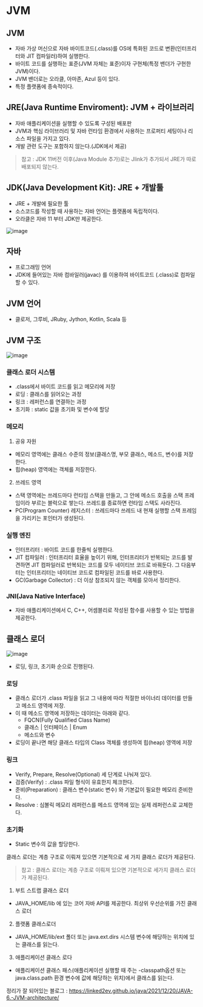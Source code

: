 # JVM
## JVM
- 자바 가상 머신으로 자바 바이트코드(.class)를 OS에 특화된 코드로 변환(인터프리터와 JIT 컴파일러)하여 실행한다.
- 바이트 코드를 실행하는 표준(JVM 자체는 표준)이자 구현체(특정 밴더가 구현한 JVM)이다.
- JVM 밴더로는 오라클, 아마존, Azul 등이 있다.
- 특정 플랫폼에 종속적이다.

## JRE(Java Runtime Enviroment): JVM + 라이브러리
- 자바 애플리케이션을 실행할 수 있도록 구성된 배포판
- JVM과 핵심 라이브러리 및 자바 런타임 환경에서 사용하는 프로퍼티 세팅이나 리소스 파일을 가지고 있다.
- 개발 관련 도구는 포함하지 않는다.(JDK에서 제공)
> 참고 : JDK 11버전 이후(Java Module 추가)로는 Jlink가 추가되서 JRE가 따로 배포되지 않는다.

## JDK(Java Development Kit): JRE + 개발툴
- JRE + 개발에 필요한 툴
- 소스코드를 작성할 때 사용하는 자바 언어는 플랫폼에 독립적이다.
- 오라클은 자바 11 부터 JDK만 제공한다.

![image](https://user-images.githubusercontent.com/70922665/146768892-ba189248-aeeb-4fe3-b4d5-b4589594ebb8.png)

## 자바
- 프로그래밍 언어
- JDK에 들어있는 자바 컴바일러(javac) 를 이용하여 바이트코드 (.class)로 컴파일 할 수 있다.

## JVM 언어
- 클로저, 그루비, JRuby, Jython, Kotlin, Scala 등

## JVM 구조
![image](https://user-images.githubusercontent.com/70922665/146769253-084cccd4-be68-4724-a568-6b5cf96d2836.png)

### 클래스 로더 시스템
- .class에서 바이트 코드를 읽고 메모리에 저장
- 로딩 : 클래스를 읽어오는 과정
- 링크 : 레퍼런스를 연결하는 과정
- 초기화 : static 값을 초기화 및 변수에 할당

### 메모리
1. 공유 자원
- 메모리 영역에는 클래스 수준의 정보(클래스명, 부모 클래스, 메소드, 변수)를 저장한다.
- 힙(heap) 영역에는 객체를 저장한다.

2. 쓰레드 영역
- 스택 영역에는 쓰레드마다 런타임 스택을 만들고, 그 안에 메소드 호출을 스택 프레임이라 부르는 블럭으로 쌓는다. 쓰레드를 종료하면 런타임 스택도 사라진다.
- PC(Program Counter) 레지스터 : 쓰레드마다 쓰레드 내 현재 실행할 스택 프레임을 가리키는 포인터가 생성된다.

### 실행 엔진
- 인터프리터 : 바이트 코드를 한줄씩 실행한다.
- JIT 컴파일러 : 인터프리터 효율을 높이기 위해, 인터프리터가 반복되는 코드를 발견하면 JIT 컴파일러로 반복되는 코드를 모두 네이티브 코드로 바꿔둔다. 그 다음부터는 인터프리터는 네이티브 코드로 컴파일된 코드를 바로 사용한다.
- GC(Garbage Collector) : 더 이상 참조되지 않는 객체를 모아서 정리한다.

### JNI(Java Native Interface)
- 자바 애플리케이션에서 C, C++, 어셈블리로 작성된 함수를 사용할 수 있는 방법을 제공한다.

## 클래스 로더
![image](https://user-images.githubusercontent.com/70922665/146770573-0a7ed814-9b66-429e-88d8-18bd3a90bb6f.png)

- 로딩, 링크, 초기화 순으로 진행된다.

### 로딩
- 클래스 로더가 .class 파일을 읽고 그 내용에 따라 적절한 바이너리 데이터를 만들고 메소드 영역에 저장.
- 이 때 메소드 영역에 저장하는 데이터는 아래와 같다.
    - FQCN(Fully Qualified Class Name)
    - 클래스 | 인터페이스 | Enum
    - 메소드와 변수
- 로딩이 끝나면 해당 클래스 타입의 Class 객체를 생성하여 힙(heap) 영역에 저장

### 링크
- Verify, Prepare, Resolve(Optional) 세 단계로 나눠져 있다.
- 검증(Verify) : .class 파일 형식이 유효한지 체크한다.
- 준비(Preparation) : 클래스 변수(static 변수) 와 기본값이 필요한 메모리 준비한다.
- Resolve : 심볼릭 메모리 레퍼런스를 메소드 영역에 있는 실제 레퍼런스로 교체한다.

### 초기화
- Static 변수의 값을 할당한다.

클래스 로더는 계층 구조로 이뤄져 있으면 기본적으로 세 가지 클래스 로더가 제공된다.

> 참고 : 클래스 로더는 계층 구조로 이뤄져 있으면 기본적으로 세가지 클래스 로더가 제공된다.
1. 부트 스트랩 클래스 로더
- JAVA_HOME/lib 에 있는 코어 자바 API를 제공한다. 최상위 우선순위를 가진 클래스 로더
2. 플랫폼 클래스로더
- JAVA_HOME/lib/ext 폴더 또는 java.ext.dirs 시스템 변수에 해당하는 위치에 있는 클래스를 읽는다.
3. 애플리케이션 클래스 로다
- 애플리케이션 클래스 패스(애플리케이션 실행할 때 주는 -classpath옵션 또는 java.class.path 환경 변수에 값에 해당하는 위치)에서 클래스를 읽는다.

정리가 잘 되어있는 블로그 : https://linked2ev.github.io/java/2021/12/20/JAVA-6.-JVM-architecture/